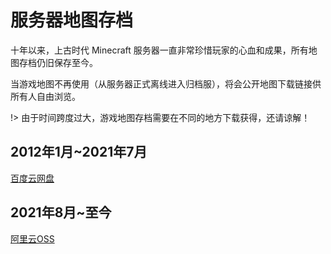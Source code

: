 # 服务器地图存档

十年以来，上古时代 Minecraft 服务器一直非常珍惜玩家的心血和成果，所有地图存档仍旧保存至今。

当游戏地图不再使用（从服务器正式离线进入归档服），将会公开地图下载链接供所有人自由浏览。

!> 由于时间跨度过大，游戏地图存档需要在不同的地方下载获得，还请谅解！

## 2012年1月~2021年7月

<a href="http://pan.baidu.com/s/1mg2vwqk" target="_blank" class="button">百度云网盘</a>

## **2021年8月~至今**

<a href="#/navbar/downloads/aliyun.md" target="_blank" class="button">阿里云OSS</a>